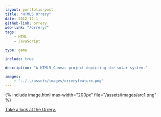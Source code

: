 ```yaml
---
layout: portfolio-post
title: "HTML5 Orrery"
date: 2012-12-1
github-link: orrery
web-link: "/orrery/"
tags: 
    - HTML
    - JavaScript

type: game

include: true

description: "A HTML5 Canvas project depicting the solar system."

images: 
    - "../../assets/images/orreryfeature.png"
---
```


{% include image.html max-width="200px" file="/assets/images/arc1.png" %}

[Take a look at the Orrery.](https://www.rbill.co.uk/orrery/)